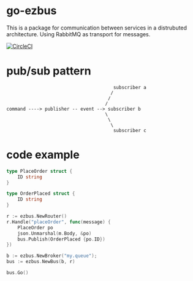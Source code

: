 
# go-ezbus 

This is a package for communication between services in a distrubuted architecture. Using RabbitMQ as transport for messages.

[![CircleCI](https://circleci.com/gh/Zapote/go-ezbus/tree/master.svg?style=shield)](https://circleci.com/gh/Zapote/go-ezbus/tree/master)


# pub/sub pattern
```code
                                       subscriber a
                                      /
                                     /
                                    /
command ----> publisher -- event --> subscriber b
                                    \
                                     \
                                      \
                                       subscriber c 
```

# code example
```go
type PlaceOrder struct {
	ID string
}

type OrderPlaced struct {
	ID string
}

r := ezbus.NewRouter()
r.Handle("placeOrder", func(message) {
    PlaceOrder po
    json.Unmarshal(m.Body, &po) 
    bus.Publish(OrderPlaced {po.ID})
})

b := ezbus.NewBroker("my.queue");
bus := ezbus.NewBus(b, r)

bus.Go()

```